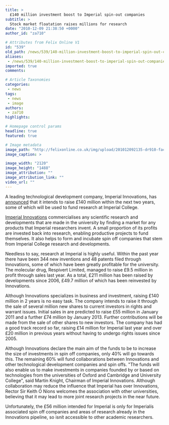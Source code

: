 ```yaml
---
title: >
  £140 million investment boost to Imperial spin-out companies
subtitle: >
  Stock market floatation raises millions for research
date: "2010-12-09 21:38:50 +0000"
author_id: "za710"

# Attributes from Felix Online V1
id: "539"
old_path: /news/539/140-million-investment-boost-to-imperial-spin-out-companies-
aliases:
 - /news/539/140-million-investment-boost-to-imperial-spin-out-companies-
imported: true
comments:

# Article Taxonomies
categories:
 - news
tags:
 - news
 - image
authors:
 - za710
highlights:

# Homepage control params
headline: true
featured: true

# Image metadata
image_path: "http://felixonline.co.uk/img/upload/201012092135-dr910-facultyb.jpg"
image_caption: >

image_width: "2120"
image_height: "1488"
image_attribution: ""
image_attribution_link: ""
video_url: ""
---
```


A leading technological development company, Imperial Innovations, has [announced](http://www3.imperial.ac.uk/newsandeventspggrp/imperialcollege/newssummary/news_7-12-2010-8-52-12) that it intends to raise £140 million within the next two years, some of which will be used to fund research at Imperial College.

[Imperial Innovations](http://www.imperialinnovations.co.uk/) commercialises any scientific research and developments that are made in the university by finding a market for any products that Imperial researchers invent. A small proportion of its profits are invested back into research, enabling productive projects to fund themselves. It also helps to form and incubate spin off companies that stem from Imperial College research and developments.

Needless to say, research at Imperial is highly useful. Within the past year there have been 344 new inventions and 48 patents filed through Innovations, some of which have been greatly profitable for the university. The molecular drug, Respivert Limited, managed to raise £9.5 million in profit through sales last year. As a total, £211 million has been raised by developments since 2006, £49.7 million of which has been reinvested by Innovations.

Although Innovations specializes in business and investment, raising £140 million in 2 years is no easy task. The company intends to raise it through the sale of several million new shares to current investors in rights and warrant issues. Initial sales in are predicted to raise £55 million in January 2011 and a further £74 million by January 2013. Further contributions will be made from the sale of other shares to new investors. The company has had a good track record so far, raising £14 million for Imperial last year and over £20 million in previous years without having to undergo rights issues since 2005.

Although Innovations declare the main aim of the funds to be to increase the size of investments in spin off companies, only 40% will go towards this. The remaining 60% will fund collaborations between Innovations and other technological development companies and spin offs. "The funds will also enable us to make investments in companies founded by or based on technologies from the universities of Oxford and Cambridge and University College", said Martin Knight, Chairman of Imperial Innovations. Although collaboration may reduce the influence that Imperial has over Innovations, Rector Sir Keith O Nions welcomes the association with other universities, believing that it may lead to more joint research projects in the near future.

Unfortunately, the £56 million intended for Imperial is only for Imperialís associated spin off companies and areas of research already in the Innovations pipeline, so isnít accessible to other academic researchers.
